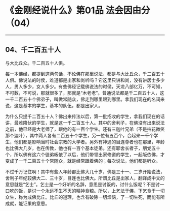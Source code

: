 # 《金刚经说什么》第01品 法会因由分（04）

------

## 04、千二百五十人

与大比丘众。千二百五十人俱。

每一本佛经，都提到这两句话，不论佛在那里说法，都是与大比丘众，千二百五十人俱。佛说法的时侯，难道都是出家和尚听吗？它这里只讲和尚，没有讲居士多少人，男人多少，女人多少。有些佛经记载佛说法的时侯，天龙八部亿万，不可知，不可数，不可说，那就很多了，那就是“木老老”。普通说法都是千二百五十人，这一千二百五十个佛弟子，叫做常随众，佛走到哪里跟到哪里。拿我们现在的名词来说，这是基本的学生，基本的队伍，都是出家人。

为什么只提千二百五十人？佛出来传法以后，第一批招收的学生，拿我们现在的话讲，最难降伏的学生，就是这一千二百五十人。其中的舍利子，在佛没有出来说法之前，他已经是大老师了，跟他的有一百个学生。还有三迦叶兄弟（不是拈花微笑那个迦叶），其中两人各有二百五十个学生，另一位有五百个，合起来一千个学生，他们都是影响当时社会宗教的大学者。另外有神通的目连尊者也在那里，年龄也比佛大几岁，也在传教，他也有一百个基本徒弟。还有耶舍长者子，朋党五十个，所以佛有这六个徒弟皈依了以后，他们带领出家修道的学生，一起皈依佛，才变成了一千二百五十个常随众，就是经常跟着佛的；每次说法，他们都是听众。

不过千万记住啊！其中有些人年龄都比佛大几十岁，佛是三十一、二岁开始说法，舍利子年纪较佛大二、三十岁，目连也比佛大。所谓比丘是出家人，翻译成中文的意思就是“乞士”。乞士是一个好听的名辞，意思是讨饭的，讨什么饭呢？不是讨一口吃的饭，是讨一个永远不生不灭的精神食粮。所以，上乞法于佛，下乞食于一切众生，称为成佛比丘。比丘的道理，也含有破除一切烦恼，了一切生死，而能有所成就，能证果的意思。

